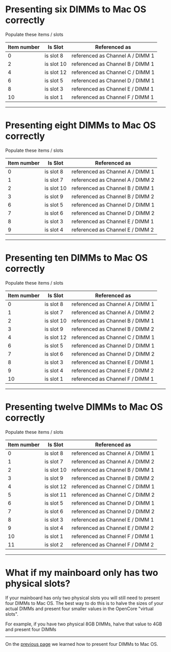# Presenting six DIMMs to Mac OS correctly

Populate these items / slots

| Item number | Is Slot | Referenced as |
|-------------|---------|---------------|
| 0 | is slot 8 | referenced as Channel A / DIMM 1 |
| 2 | is slot 10 | referenced as Channel B / DIMM 1 |
| 4 | is slot 12 | referenced as Channel C / DIMM 1 |
| 6 | is slot 5 | referenced as Channel D / DIMM 1 |
| 8 | is slot 3 | referenced as Channel E / DIMM 1 |
| 10 | is slot 1 | referenced as Channel F / DIMM 1 |

---

# Presenting eight DIMMs to Mac OS correctly

Populate these items / slots

| Item number | Is Slot | Referenced as |
|-------------|---------|---------------|
| 0 | is slot 8 | referenced as Channel A / DIMM 1 |
| 1 | is slot 7 | referenced as Channel A / DIMM 2 |
| 2 | is slot 10 | referenced as Channel B / DIMM 1 |
| 3 | is slot 9 | referenced as Channel B / DIMM 2 |
| 6 | is slot 5 | referenced as Channel D / DIMM 1 |
| 7 | is slot 6 | referenced as Channel D / DIMM 2 |
| 8 | is slot 3 | referenced as Channel E / DIMM 1 |
| 9 | is slot 4 | referenced as Channel E / DIMM 2 |

---

# Presenting ten DIMMs to Mac OS correctly

Populate these items / slots

| Item number | Is Slot | Referenced as |
|-------------|---------|---------------|
| 0 | is slot 8 | referenced as Channel A / DIMM 1 |
| 1 | is slot 7 | referenced as Channel A / DIMM 2 |
| 2 | is slot 10 | referenced as Channel B / DIMM 1 |
| 3 | is slot 9 | referenced as Channel B / DIMM 2 |
| 4 | is slot 12 | referenced as Channel C / DIMM 1 |
| 6 | is slot 5 | referenced as Channel D / DIMM 1 |
| 7 | is slot 6 | referenced as Channel D / DIMM 2 |
| 8 | is slot 3 | referenced as Channel E / DIMM 1 |
| 9 | is slot 4 | referenced as Channel E / DIMM 2 |
| 10 | is slot 1 | referenced as Channel F / DIMM 1 |

---

# Presenting twelve DIMMs to Mac OS correctly

Populate these items / slots

| Item number | Is Slot | Referenced as |
|-------------|---------|---------------|
| 0 | is slot 8 | referenced as Channel A / DIMM 1 |
| 1 | is slot 7 | referenced as Channel A / DIMM 2 |
| 2 | is slot 10 | referenced as Channel B / DIMM 1 |
| 3 | is slot 9 | referenced as Channel B / DIMM 2 |
| 4 | is slot 12 | referenced as Channel C / DIMM 1 |
| 5 | is slot 11 | referenced as Channel C / DIMM 2 |
| 6 | is slot 5 | referenced as Channel D / DIMM 1 |
| 7 | is slot 6 | referenced as Channel D / DIMM 2 |
| 8 | is slot 3 | referenced as Channel E / DIMM 1 |
| 9 | is slot 4 | referenced as Channel E / DIMM 2 |
| 10 | is slot 1 | referenced as Channel F / DIMM 1 |
| 11 | is slot 2 | referenced as Channel F / DIMM 2 |

---

# What if my mainboard only has two physical slots?

If your mainboard has only two physical slots you will still need to present four DIMMs to Mac OS. The best way to do this is to halve the sizes of your actual DIMMs and present four smaller values in the OpenCore "virtual slots".

For example, if you have two physical 8GB DIMMs, halve that value to 4GB and present four DIMMs

---

On the [previous page](memory-presenting-four-dimms.md) we learned how to present four DIMMs to Mac OS.
